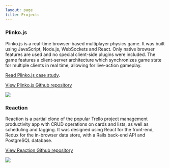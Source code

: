 ```yaml
---
layout: page
title: Projects
---
```

### Plinko.js

Plinko.js is a real-time browser-based multiplayer physics game. It was built using JavaScript, Node.js, WebSockets and React. Only native browser features are used and no special client-side plugins were included. The game features a client-server architecture which synchronizes game state for multiple clients in real time, allowing for live-action gameplay.

<a href="http://plinkojs.com">Read Plinko.js case study</a>.

<a target='_blank' href='https://github.com/plinko-team/plinko'>View Plinko.js Github repository</a>

![](/assets/gameplay.gif)


### Reaction

Reaction is a partial clone of the popular Trello project management productivity app with CRUD operations on cards and lists, as well as scheduling and tagging. It was designed using React for the front-end, Redux for the in-browser data store, with a Rails back-end API and PostgreSQL database.

<a target='_blank' href='https://github.com/ryannmcq/reaction'>View Reaction Github repository</a>

![](/assets/reaction.gif)

